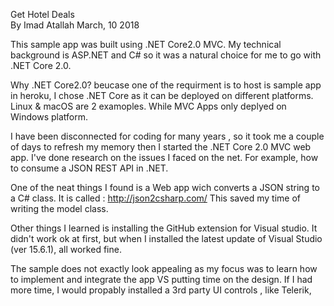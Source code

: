 ﻿Get Hotel Deals							
By Imad Atallah		March, 10 2018

This sample app was built using  .NET Core2.0 MVC.
My technical background is ASP.NET and C# so it was a natural choice for me to go with .NET Core 2.0.

Why .NET Core2.0?  beucase one of the requirment is to host is sample app in heroku, I chose .NET Core as it can be deployed on different 
platforms. Linux & macOS are 2 examoples. While MVC Apps only deplyed on Windows platform.

I have been disconnected for coding for many years , so it took me a couple of days to refresh my memory then I started the .NET Core 2.0
MVC web app.  I've done research on the issues I faced on the net. For example, how to consume a JSON REST API in .NET.

One of the neat things I found is a Web app wich converts a JSON string to a C# class. It is called : http://json2csharp.com/
This saved my time of writing the model class.

Other things I learned is installing the GitHub extension for Visual studio. It didn't work ok at first, but when I
installed the latest update of Visual Studio (ver 15.6.1), all worked fine.

The sample does not exactly look appealing as my focus was to learn how to implement and integrate the app VS putting time
on the design.  If I had more time, I would propably installed a 3rd party UI controls , like Telerik,

